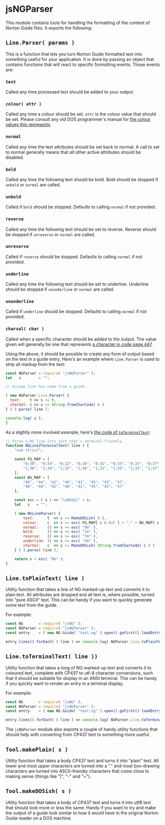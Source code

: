# jsNGParser

This module contains tools for handling the formatting of the content of
Norton Guide files. It exports the following:

## `Line.Parser( params )`

This is a function that lets you turn Norton Guide formatted text into
something useful for your application. It is done by passing an object that
contains functions that will react to specific formatting events. Those
events are:

### `text`

Called any time processed text should be added to your output.

### `colour( attr )`

Called any time a colour should be set. `attr` is the colour value that
should be set. Please consult any old DOS programmer's manual
for
[the colour values this represents](https://en.wikipedia.org/wiki/BIOS_color_attributes).

### `normal`

Called any time the text attributes should be set back to normal. A call to
set to normal generally means that *all* other active attributes should be
disabled.

### `bold`

Called any time the following text should be bold. Bold should be stopped if
`unbold` or `normal` are called.

### `unbold`

Called if `bold` should be stopped. Defaults to calling `normal` if not
provided.

### `reverse`

Called any time the following text should be set to reverse. Reverse should
be stopped if `unreverse` or `normal` are called.

### `unreverse`

Called if `reverse` should be stopped. Defaults to calling `normal` if not
provided.

### `underline`

Called any time the following text should be set to underline. Underline
should be stopped if `ununderline` or `normal` are called.

### `ununderline`

Called if `underline` should be stopped. Defaults to calling `normal` if not
provided.

### `charval( char )`

Called when a specific character should be added to the output. The value
given will generally be one that
represents
[a character in code page 447](https://en.wikipedia.org/wiki/Code_page_437).

Using the above, it should be possible to create any form of output based on
the text in a guide entry. Here's an example where `Line.Parser` is used to
strip all markup from the text:

```js
const NGParser = require( "jsNGParser" );
let   s        = "";

// Assume line has come from a guide.

( new NGParser.Line.Parser( {
  text:    t => s += t,
  charVal: c => s += String.fromCharCode( c )
} ) ).parse( line );

console.log( s );
}
```

As a slightly more involved example,
here's
[the code of `toTerminalText`](https://github.com/davep/jsNG/blob/v0.0.10/lib/jsNGParser.js#L417-L444):

```js
// Parse a NG line into text that's terminal-friendly.
function NGLine2TerminalText( line ) {
    "use strict";

    const FG_MAP = [
        "0;30", "0;34", "0;32", "0;36", "0;31", "0;35", "0;33", "0;37",
        "1;30", "1;34", "1;32", "1;36", "1;31", "1;35", "1;33", "1;37"
    ];
    const BG_MAP = [
        "40", "44", "42", "46", "41", "45", "43", "47",
        "40", "44", "42", "46", "41", "45", "43", "47"
    ];

    const esc = ( s ) => "\u001b[" + s;
    let   s   = "";

    ( new NGLineParser( {
        text:      t  => s += MakeDOSish( t ),
        colour:    c  => s += esc( FG_MAP[ c & 0xF ] + ";" + BG_MAP[ c >> 4 ] + "m" ),
        normal:    () => s += esc( "0m" ),
        bold:      () => s += esc( "1m" ),
        reverse:   () => s += esc( "7m" ),
        underline: () => s += esc( "4m" ),
        charVal:   c  => s += MakeDOSish( String.fromCharCode( c ) )
    } ) ).parse( line );

    return s + esc( "0m" );
}
```

## `Line.toPlainText( line )`

Utility function that takes a line of NG marked-up text and converts it to
plain text. All attributes are dropped and all text is, where possible,
turned into "pure ASCII" text. This can be handy if you want to quickly
generate some text from the guide.

For example:

```js
const NG       = require( "jsNG" );
const NGParser = require( "jsNGParser" );
const entry    = ( new NG.Guide( "test.ng" ).open().goFirst().loadEntry();

entry.lines().forEach( ( line ) => console.log( NGParser.Line.toPlainText( line ) ) );
```

## `Line.toTerminalText( line ))`

Utility function that takes a long of NG marked-up text and converts it to
coloured text, complete with CP437 to utf-8 character conversions, such that
it should be suitable for display in an ANSI terminal. This can be handy if
you quickly want to render an entry in a terminal display.

For example:

```js
const NG       = require( "jsNG" );
const NGParser = require( "jsNGParser" );
const entry    = ( new NG.Guide( "test.ng" ).open().goFirst().loadEntry();

entry.lines().forEach( ( line ) => console.log( NGParser.Line.toTerminalText( line ) ) );
```

The `jsNGParser` module also exports a couple of handy utility functions
that should help with converting from CP437 text to something more useful:

## `Tool.makePlain( s )`

Utility function that takes a body CP437 text and turns it into "plain"
text. All lower and most upper characters are turned into a "." and most
box-drawing characters are turned into ASCII-friendly characters that come
close to making sense (things like "|", "-" and "+").

## `Tool.makeDOSish( s )`

Utility function that takes a body of CP437 text and turns it into utf8 text
that should look more or less the same. Handy if you want to try and make
the output of a guide look similar to how it would have in the original
Norton Guide reader on a DOS machine.
